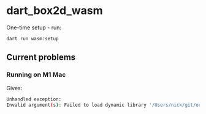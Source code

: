 # dart_box2d_wasm

One-time setup - run:

`dart run wasm:setup`

## Current problems

### Running on M1 Mac

Gives:

```sh
Unhandled exception:
Invalid argument(s): Failed to load dynamic library '/Users/nick/git/orgs/enspyrco/dart_box2d_wasm/.dart_tool/wasm/libwasmer.dylib': dlopen(/Users/nick/git/orgs/enspyrco/dart_box2d_wasm/.dart_tool/wasm/libwasmer.dylib, 0x0001): tried: '/Users/nick/git/orgs/enspyrco/dart_box2d_wasm/.dart_tool/wasm/libwasmer.dylib' (mach-o file, but is an incompatible architecture (have 'arm64', need 'x86_64')), '/usr/lib/libwasmer.dylib' (no such file)
```
